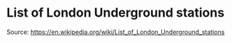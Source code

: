 # List of London Underground stations

Source: https://en.wikipedia.org/wiki/List_of_London_Underground_stations
